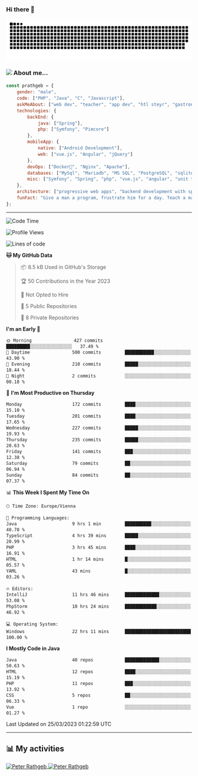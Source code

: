 ### Hi there 👋

<div align="center">
  <img  src="https://github.com/1999AZZAR/1999AZZAR/blob/main/resources/img/grid-snake.svg"
       alt="snake" />
</div>

### <img src="https://media.giphy.com/media/VgCDAzcKvsR6OM0uWg/giphy.gif" width="50"> About me...  

```javascript
const prathgeb = {
    gender: "male",
    code: ["PHP", "Java", "C", "Javascript"],
    askMeAbout: ["web dev", "teacher", "app dev", "htl steyr", "gastronaut"],
    technologies: {
        backEnd: {
            java: ["Spring"],
            php: ["Symfony", "Pimcore"]
        },
        mobileApp: {
            native: ["Android Development"],
            web: ["vue.js", "Angular", "jQuery"]
        },
        devOps: ["Docker🐳", "Nginx", "Apache"],
        databases: ["MySql", "Mariadb", "MS SQL", "PostgreSQL", "sqlite"],
        misc: ["Symfony", "Spring", "php", "vue.js", "angular", "unit testing", "ci/cd using github actions"]
    },
    architecture: ["progressive web apps", "backend development with spring", "backend development with symfony"],
    funFact: "Give a man a program, frustrate him for a day. Teach a man to program, frustrate him for a lifetime."
};
```

---
<!--START_SECTION:waka-->
![Code Time](http://img.shields.io/badge/Code%20Time-130%20hrs%2030%20mins-blue)

![Profile Views](http://img.shields.io/badge/Profile%20Views-3-blue)

![Lines of code](https://img.shields.io/badge/From%20Hello%20World%20I%27ve%20Written-2.4%20million%20lines%20of%20code-blue)

**🐱 My GitHub Data** 

> 📦 8.5 kB Used in GitHub's Storage 
 > 
> 🏆 50 Contributions in the Year 2023
 > 
> 🚫 Not Opted to Hire
 > 
> 📜 5 Public Repositories 
 > 
> 🔑 8 Private Repositories 
 > 
**I'm an Early 🐤** 

```text
🌞 Morning                427 commits         █████████░░░░░░░░░░░░░░░░   37.49 % 
🌆 Daytime                500 commits         ███████████░░░░░░░░░░░░░░   43.90 % 
🌃 Evening                210 commits         █████░░░░░░░░░░░░░░░░░░░░   18.44 % 
🌙 Night                  2 commits           ░░░░░░░░░░░░░░░░░░░░░░░░░   00.18 % 
```
📅 **I'm Most Productive on Thursday** 

```text
Monday                   172 commits         ████░░░░░░░░░░░░░░░░░░░░░   15.10 % 
Tuesday                  201 commits         ████░░░░░░░░░░░░░░░░░░░░░   17.65 % 
Wednesday                227 commits         █████░░░░░░░░░░░░░░░░░░░░   19.93 % 
Thursday                 235 commits         █████░░░░░░░░░░░░░░░░░░░░   20.63 % 
Friday                   141 commits         ███░░░░░░░░░░░░░░░░░░░░░░   12.38 % 
Saturday                 79 commits          ██░░░░░░░░░░░░░░░░░░░░░░░   06.94 % 
Sunday                   84 commits          ██░░░░░░░░░░░░░░░░░░░░░░░   07.37 % 
```


📊 **This Week I Spent My Time On** 

```text
🕑︎ Time Zone: Europe/Vienna

💬 Programming Languages: 
Java                     9 hrs 1 min         ██████████░░░░░░░░░░░░░░░   40.70 % 
TypeScript               4 hrs 39 mins       █████░░░░░░░░░░░░░░░░░░░░   20.99 % 
PHP                      3 hrs 45 mins       ████░░░░░░░░░░░░░░░░░░░░░   16.91 % 
HTML                     1 hr 14 mins        █░░░░░░░░░░░░░░░░░░░░░░░░   05.57 % 
YAML                     43 mins             █░░░░░░░░░░░░░░░░░░░░░░░░   03.26 % 

🔥 Editors: 
IntelliJ                 11 hrs 46 mins      █████████████░░░░░░░░░░░░   53.08 % 
PhpStorm                 10 hrs 24 mins      ████████████░░░░░░░░░░░░░   46.92 % 

💻 Operating System: 
Windows                  22 hrs 11 mins      █████████████████████████   100.00 % 
```

**I Mostly Code in Java** 

```text
Java                     40 repos            █████████████░░░░░░░░░░░░   50.63 % 
HTML                     12 repos            ████░░░░░░░░░░░░░░░░░░░░░   15.19 % 
PHP                      11 repos            ███░░░░░░░░░░░░░░░░░░░░░░   13.92 % 
CSS                      5 repos             ██░░░░░░░░░░░░░░░░░░░░░░░   06.33 % 
Vue                      1 repo              ░░░░░░░░░░░░░░░░░░░░░░░░░   01.27 % 
```




 Last Updated on 25/03/2023 01:22:59 UTC
<!--END_SECTION:waka-->

---
  ## 📊 My activities
  <a href="https://github.com/prathgeb">
    <img width=450 height=170 align="center" alt="Peter Rathgeb" src="https://github-readme-stats.vercel.app/api?username=prathgeb&include_all_commits=true&count_private=true&theme=midnight-purple&show_icons=true&bg_color=0D1117&hide_border=true" />
  </a>
  <a href="https://github.com/prathgeb">
    <img align="center" alt="Peter Rathgeb" src="https://github-readme-stats.vercel.app/api/top-langs/?username=prathgeb&include_all_commits=true&count_private=true&theme=midnight-purple&show_icons=true&layout=compact&bg_color=0D1117&hide_border=true" />
  </a>
